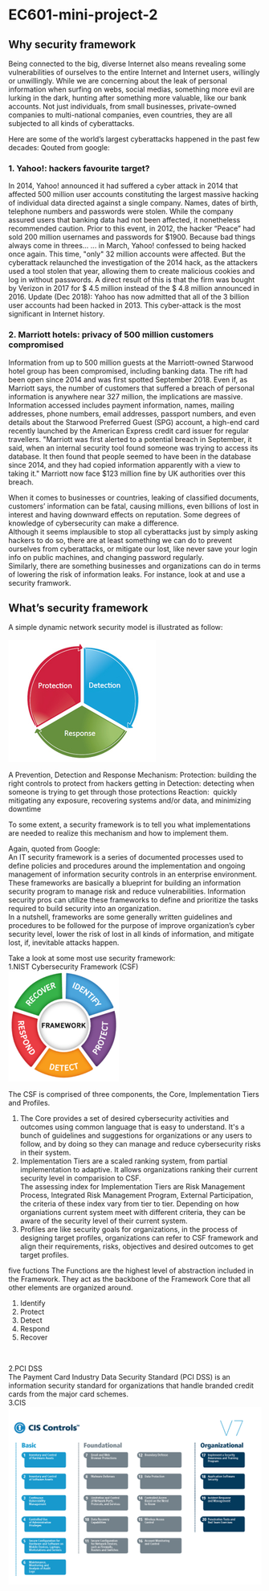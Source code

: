 # EC601-mini-project-2
## Why security framework
Being connected to the big, diverse Internet also means revealing some vulnerabilities of ourselves to the entire Internet and Internet users, willingly or unwillingly. While we are concerning about the leak of personal information when surfing on webs, social medias, something more evil are lurking in the dark, hunting after something more valuable, like our bank accounts. Not just individuals, from small businesses, private-owned companies to multi-national companies, even countries, they are all subjected to all kinds of cyberattacks.

Here are some of the world’s largest cyberattacks happened in the past few decades:
Qouted from google:<br/>
### 1. Yahoo!: hackers favourite target?
In 2014, Yahoo! announced it had suffered a cyber attack in 2014 that affected 500 million user accounts constituting the largest massive hacking of individual data directed against a single company. Names, dates of birth, telephone numbers and passwords were stolen. While the company assured users that banking data had not been affected, it nonetheless recommended caution. Prior to this event, in 2012, the hacker “Peace” had sold 200 million usernames and passwords for $1900.
Because bad things always come in threes...
... in March, Yahoo! confessed to being hacked once again. This time, "only" 32 million accounts were affected. But the cyberattack relaunched the investigation of the 2014 hack, as the attackers used a tool stolen that year, allowing them to create malicious cookies and log in without passwords. A direct result of this is that the firm was bought by Verizon in 2017 for $ 4.5 million instead of the $ 4.8 million announced in 2016. Update (Dec 2018): Yahoo has now admitted that all of the 3 billion user accounts had been hacked in 2013. This cyber-attack is the most significant in Internet history.<br/>

### 2. Marriott hotels: privacy of 500 million customers compromised
Information from up to 500 million guests at the Marriott-owned Starwood hotel group has been compromised, including banking data. The rift had been open since 2014 and was first spotted September 2018. Even if, as Marriott says, the number of customers that suffered a breach of personal information is anywhere near 327 million, the implications are massive. Information accessed includes payment information, names, mailing addresses, phone numbers, email addresses, passport numbers, and even details about the Starwood Preferred Guest (SPG) account, a high-end card recently launched by the American Express credit card issuer for regular travellers.
"Marriott was first alerted to a potential breach in September, it said, when an internal security tool found someone was trying to access its database. It then found that people seemed to have been in the database since 2014, and they had copied information apparently with a view to taking it."
Marriott now face $123 million fine by UK authorities over this breach.<br/>

When it comes to businesses or countries, leaking of classified documents, customers’ information can be fatal, causing millions, even billions of lost in interest and having downward effects on reputation. Some degrees of knowledge of cybersecurity can make a difference.<br/>
Although it seems implausible to stop all cyberattacks just by simply asking hackers to do so, there are at least something we can do to prevent ourselves from cyberattacks, or mitigate our lost, like never save your login info on public machines, and changing password regularly. <br/>
Similarly, there are something businesses and organizations can do in terms of lowering the risk of information leaks. For instance, look at and use a security framwork.

## What’s security framework
A simple dynamic network security model is illustrated as follow:<br/>  
![](image/PDR.png)

A Prevention, Detection and Response Mechanism:
Protection: building the right controls to protect from hackers getting in
Detection: detecting when someone is trying to get through those protections
Reaction:  quickly mitigating any exposure, recovering systems and/or data, and minimizing downtime

To some extent, a security framework is to tell you what implementations are needed to realize this mechanism and how to implement them.

Again, quoted from Google: <br/>
An IT security framework is a series of documented processes used to define policies and procedures around the implementation and ongoing management of information security controls in an enterprise environment. These frameworks are basically a blueprint for building an information security program to manage risk and reduce vulnerabilities. Information security pros can utilize these frameworks to define and prioritize the tasks required to build security into an organization. <br/>
In a nutshell, frameworks are some generally written guidelines and procedures to be followed for the purpose of improve organization’s cyber security level, lower the risk of lost in all kinds of information, and mitigate lost, if, inevitable attacks happen. <br/>

Take a look at some most use security framework:<br/>
1.NIST Cybersecurity Framework (CSF) <br/> 
![](image/NIST.png) <br/>

The CSF is comprised of three components,  the Core, Implementation Tiers and Profiles. <br/>
1. The Core provides a set of desired cybersecurity activities and outcomes using common language that is easy to understand. It's a bunch of guidelines and suggestions for organizations or any users to follow, and by doing so they can manage and reduce cybersecurity risks in their system. <br/>
2. Implementation Tiers are a scaled ranking system, from partial implementation to adaptive. It allows organizations ranking their current security level in comparision to CSF. <br/>
The assessing index for Implementation Tiers are Risk Management Process, Integrated Risk Management Program, External Participation, the criteria of these index vary from tier to tier. Depending on how organiations current system meet with different criteria, they can be aware of the security level of their current system. <br/>
3. Profiles are like security goals for organizations, in the process of designing target profiles, organizations can refer to CSF framework and align their requirements, risks, objectives and desired outcomes to get target profiles. <br/>

five fuctions
The Functions are the highest level of abstraction included in the Framework. They act as the backbone of the Framework Core that all other elements are organized around. <br/>
1. Identify
2. Protect
3. Detect
4. Respond
5. Recover
<br/>

2.PCI DSS <br/> 
The Payment Card Industry Data Security Standard (PCI DSS) is an information security standard for organizations that handle branded credit cards from the major card schemes. <br/>
3.CIS <br/>
![](image/CIS.png)
